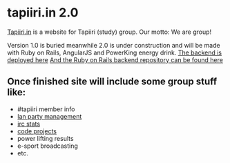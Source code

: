 tapiiri.in 2.0
==============

[Tapiiri.in](http://tapiiri.in) is a website for Tapiiri (study) group.
Our motto: We are group!

Version 1.0 is buried meanwhile 2.0 is under construction and will be made with Ruby on Rails, AngularJS and PowerKing energy drink.
[The backend is deployed here](murmuring-cove-6527.herokuapp.com)
[And the Ruby on Rails backend repository can be found here](https://github.com/tapiSoft/tapiiri.in-2.0-backend)

## Once finished site will include some group stuff like:
* #tapiiri member info
* [lan party management](http://bduc.org/)
* [irc stats](http://muum.org/stats)
* [code projects](https://github.com/tapiSoft/)
* power lifting results
* e-sport broadcasting
* etc.
